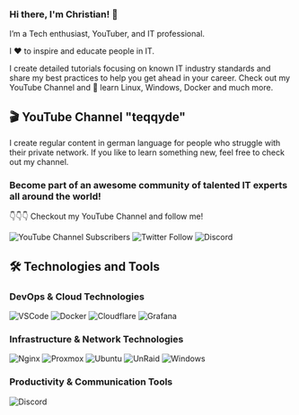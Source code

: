 ### Hi there, I'm Christian! 👋

I’m a Tech enthusiast, YouTuber, and IT professional.

I ❤️ to inspire and educate people in IT.

I create detailed tutorials focusing on known IT industry standards and share my best practices to help you get ahead in your career. Check out my YouTube Channel and 🚀 learn Linux, Windows, Docker and much more.

## 🎬 YouTube Channel "teqqyde"

I create regular content in german language for people who struggle with their private network. If you like to learn something new, feel free to check out my channel.

### Become part of an awesome community of talented IT experts all around the world!

👇👇👇 Checkout my YouTube Channel and follow me!

![YouTube Channel Subscribers](https://img.shields.io/youtube/channel/subscribers/UCnBQ7GosWO57aTpm2wR7Q7Q?label=YouTube%20Channel&style=flat-square)
![Twitter Follow](https://img.shields.io/twitter/follow/teqqyde?style=flat-square)
![Discord](https://img.shields.io/discord/552459328263684096?label=Join%20my%20Community&style=flat-square)


## 🛠️ Technologies and Tools
### DevOps & Cloud Technologies
<p>
  <img alt="VSCode" src="https://img.shields.io/badge/-VSCode-007ACC?style=flat&logo=visual-studio-code&logoColor=white" /> 
  <img alt="Docker" src="https://img.shields.io/badge/-Docker-2496ED?style=flat&logo=docker&logoColor=white" />
  <img alt="Cloudflare" src="https://img.shields.io/badge/-Cloudflare-F38020?style=flat&logo=cloudflare&logoColor=white" /> 
  <img alt="Grafana" src="https://img.shields.io/badge/-Grafana-F46800?style=flat&logo=grafana&logoColor=white" />
</p>

### Infrastructure & Network Technologies
<p>
  <img alt="Nginx" src="https://img.shields.io/badge/-Nginx-009639?style=flat&logo=nginx&logoColor=white" />
  <img alt="Proxmox" src="https://img.shields.io/badge/-Proxmox-E57000?style=flat&logo=proxmox&logoColor=white" /> 
  <img alt="Ubuntu" src="https://img.shields.io/badge/-Ubuntu-E95420?style=flat&logo=ubuntu&logoColor=white" />
  <img alt="UnRaid" src="https://img.shields.io/badge/-Ubuntu-E57000?style=flat&logo=unraid&logoColor=white" /> 
  <img alt="Windows" src="https://img.shields.io/badge/-Windows-007ACC?style=flat&logo=windows&logoColor=white" />
</p>

### Productivity & Communication Tools
<p>
  <img alt="Discord" src="https://img.shields.io/badge/-Discord-5865F2?style=flat&logo=discord&logoColor=white" />
</p>
